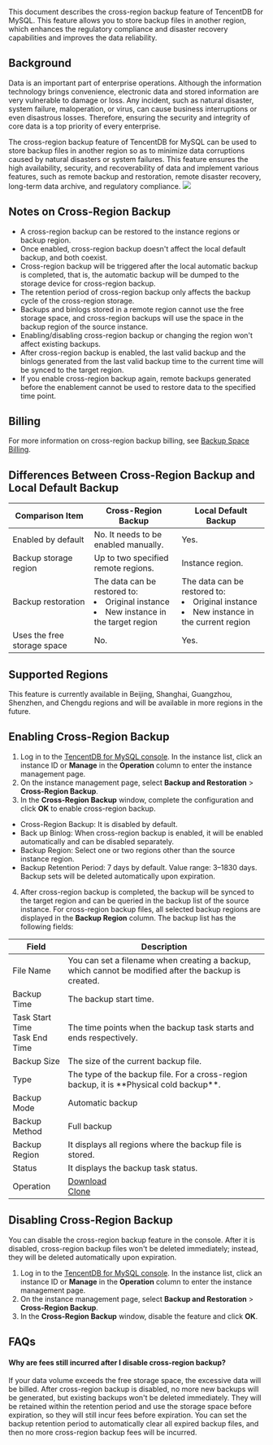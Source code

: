 This document describes the cross-region backup feature of TencentDB for MySQL. This feature allows you to store backup files in another region, which enhances the regulatory compliance and disaster recovery capabilities and improves the data reliability.



## Background
Data is an important part of enterprise operations. Although the information technology brings convenience, electronic data and stored information are very vulnerable to damage or loss. Any incident, such as natural disaster, system failure, maloperation, or virus, can cause business interruptions or even disastrous losses. Therefore, ensuring the security and integrity of core data is a top priority of every enterprise.

The cross-region backup feature of TencentDB for MySQL can be used to store backup files in another region so as to minimize data corruptions caused by natural disasters or system failures. This feature ensures the high availability, security, and recoverability of data and implement various features, such as remote backup and restoration, remote disaster recovery, long-term data archive, and regulatory compliance.
![](https://qcloudimg.tencent-cloud.cn/raw/0ef38b85a725ba88de13c31179d06e17.jpeg)

## Notes on Cross-Region Backup
- A cross-region backup can be restored to the instance regions or backup region.
- Once enabled, cross-region backup doesn't affect the local default backup, and both coexist.
- Cross-region backup will be triggered after the local automatic backup is completed, that is, the automatic backup will be dumped to the storage device for cross-region backup.
- The retention period of cross-region backup only affects the backup cycle of the cross-region storage.
- Backups and binlogs stored in a remote region cannot use the free storage space, and cross-region backups will use the space in the backup region of the source instance.
- Enabling/disabling cross-region backup or changing the region won't affect existing backups.
- After cross-region backup is enabled, the last valid backup and the binlogs generated from the last valid backup time to the current time will be synced to the target region.
- If you enable cross-region backup again, remote backups generated before the enablement cannot be used to restore data to the specified time point.

## Billing
For more information on cross-region backup billing, see [Backup Space Billing](https://intl.cloud.tencent.com/document/product/236/32344).

## Differences Between Cross-Region Backup and Local Default Backup

| Comparison Item | Cross-Region Backup | Local Default Backup |
|---------|---------|---------|
| Enabled by default | No. It needs to be enabled manually. | Yes. |
| Backup storage region | Up to two specified remote regions. | Instance region. |
| Backup restoration | The data can be restored to: <li>Original instance<li>New instance in the target region | The data can be restored to: <li>Original instance<li>New instance in the current region</li> |
| Uses the free storage space | No. | Yes. |

## Supported Regions
This feature is currently available in Beijing, Shanghai, Guangzhou, Shenzhen, and Chengdu regions and will be available in more regions in the future.

## Enabling Cross-Region Backup
1. Log in to the [TencentDB for MySQL console](https://console.cloud.tencent.com/cdb). In the instance list, click an instance ID or **Manage** in the **Operation** column to enter the instance management page.
2. On the instance management page, select **Backup and Restoration** > **Cross-Region Backup**.
3. In the **Cross-Region Backup** window, complete the configuration and click **OK** to enable cross-region backup.
 - Cross-Region Backup: It is disabled by default.
 - Back up Binlog: When cross-region backup is enabled, it will be enabled automatically and can be disabled separately.
 - Backup Region: Select one or two regions other than the source instance region.
 - Backup Retention Period: 7 days by default. Value range: 3–1830 days. Backup sets will be deleted automatically upon expiration.
4. After cross-region backup is completed, the backup will be synced to the target region and can be queried in the backup list of the source instance.
For cross-region backup files, all selected backup regions are displayed in the **Backup Region** column.
The backup list has the following fields:
<table>
<thead><tr><th>Field</th><th>Description</th></tr></thead>
<tbody><tr>
<td>File Name</td>
<td>You can set a filename when creating a backup, which cannot be modified after the backup is created.</td></tr>
<tr>
<td>Backup Time</td>
<td>The backup start time.</td></tr>
<tr>
<td>Task Start Time<br>Task End Time</td>
<td>The time points when the backup task starts and ends respectively.</td></tr>
<tr>
<td>Backup Size</td>
<td>The size of the current backup file.</td></tr>
<tr>
<td>Type</td>
<td>The type of the backup file. For a cross-region backup, it is **Physical cold backup**.</td></tr>
<tr>
<td>Backup Mode</td>
<td>Automatic backup</td></tr>
<tr>
<td>Backup Method</td>
<td>Full backup</td></tr>
<tr>
<td>Backup Region</td>
<td>It displays all regions where the backup file is stored.</td></tr>
<tr>
<td>Status</td>
<td>It displays the backup task status.</td></tr>
<tr>
<td>Operation</td>
<td><a href="https://www.tencentcloud.com/document/product/236/50651">Download</a><br><a href="https://intl.cloud.tencent.com/document/product/236/38864">Clone</a></td></tr>
</tbody></table>


## Disabling Cross-Region Backup
You can disable the cross-region backup feature in the console. After it is disabled, cross-region backup files won't be deleted immediately; instead, they will be deleted automatically upon expiration.
1. Log in to the [TencentDB for MySQL console](https://console.cloud.tencent.com/cdb). In the instance list, click an instance ID or **Manage** in the **Operation** column to enter the instance management page.
2. On the instance management page, select **Backup and Restoration** > **Cross-Region Backup**.
3. In the **Cross-Region Backup** window, disable the feature and click **OK**.

## FAQs
#### Why are fees still incurred after I disable cross-region backup?
If your data volume exceeds the free storage space, the excessive data will be billed. After cross-region backup is disabled, no more new backups will be generated, but existing backups won't be deleted immediately. They will be retained within the retention period and use the storage space before expiration, so they will still incur fees before expiration. You can set the backup retention period to automatically clear all expired backup files, and then no more cross-region backup fees will be incurred.
